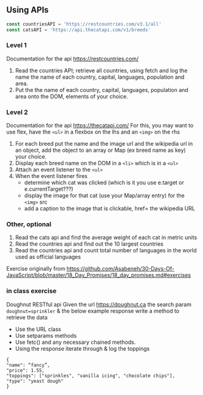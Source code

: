 ## Using APIs
```js
const countriesAPI = 'https://restcountries.com/v3.1/all'
const catsAPI = 'https://api.thecatapi.com/v1/breeds'
```

### Level 1
Documentation for the api https://restcountries.com/
1. Read the countries API; retrieve all countries,  using fetch and log the name the name of each country, capital, languages, population and area.     
2. Put the the name of each country, capital, languages, population and area onto the DOM, elements of your choice.

### Level 2
Documentation for the api https://thecatapi.com/ 
For this, you may want to use flex,  have the `<ul>` in a flexbox on the lhs and an `<img>` on the rhs
1. For each breed put the name and the image url and the wikipedia url in an object, add the object to an array or Map (ex breed name as key) your choice.
2. Display each breed name on the DOM in a `<li>` which is in a `<ul>` 
3. Attach an event listener to the `<ul>` 
4. When the event listener fires 
   * determine which cat was clicked (which is it you use e.target or e.currentTarget???)
   * display the image for that cat (use your Map/array entry) for the `<img>` src
   * add a caption to the image that is clickable, href= the wikipedia URL

### Other, optional
1. Read the cats api and find the average weight of each cat in metric units
2. Read the countries api and find out the 10 largest countries
3. Read the countries api and count total number of languages in the world used as official languages

Exercise originally from   https://github.com/Asabeneh/30-Days-Of-JavaScript/blob/master/18_Day_Promises/18_day_promises.md#exercises  

### in class exercise
Doughnut RESTful api
Given the url https://doughnut.ca the search param `doughnut=sprinkler`  & the below example response write a method to retrieve the data 
* Use the URL class
* Use setparams methods
* Use fetc() and any necessary chained methods.
* Using the response iterate through & log the toppings
```JS
{
"name": “fancy”, 
"price": 1.55, 
"toppings": ["sprinkles", "vanilla icing", "chocolate chips"],    
"type": "yeast dough"
}
```
